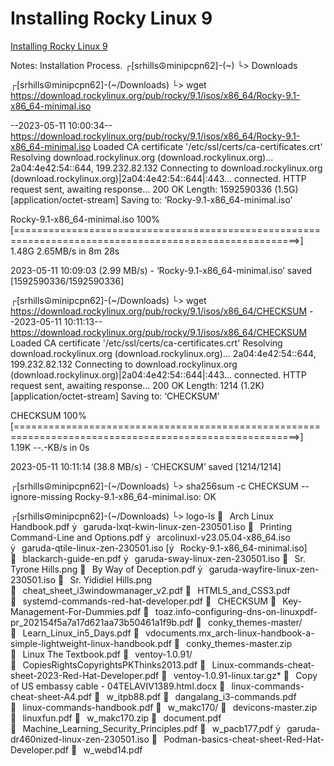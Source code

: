 # Installing Rocky Linux 9

[Installing Rocky Linux 9](https://docs.rockylinux.org/guides/installation/)

Notes: Installation Process.
┌[srhills☮minipcpn62]-(~)
└> Downloads

┌[srhills☮minipcpn62]-(~/Downloads)
└> wget https://download.rockylinux.org/pub/rocky/9.1/isos/x86_64/Rocky-9.1-x86_64-minimal.iso

--2023-05-11 10:00:34--  https://download.rockylinux.org/pub/rocky/9.1/isos/x86_64/Rocky-9.1-x86_64-minimal.iso
Loaded CA certificate '/etc/ssl/certs/ca-certificates.crt'
Resolving download.rockylinux.org (download.rockylinux.org)... 2a04:4e42:54::644, 199.232.82.132
Connecting to download.rockylinux.org (download.rockylinux.org)|2a04:4e42:54::644|:443... connected.
HTTP request sent, awaiting response... 200 OK
Length: 1592590336 (1.5G) [application/octet-stream]
Saving to: ‘Rocky-9.1-x86_64-minimal.iso’

Rocky-9.1-x86_64-minimal.iso                    100%[=======================================================================================================>]   1.48G  2.65MB/s    in 8m 28s

2023-05-11 10:09:03 (2.99 MB/s) - ‘Rocky-9.1-x86_64-minimal.iso’ saved [1592590336/1592590336]

┌[srhills☮minipcpn62]-(~/Downloads)
└> wget https://download.rockylinux.org/pub/rocky/9.1/isos/x86_64/CHECKSUM
--2023-05-11 10:11:13--  https://download.rockylinux.org/pub/rocky/9.1/isos/x86_64/CHECKSUM
Loaded CA certificate '/etc/ssl/certs/ca-certificates.crt'
Resolving download.rockylinux.org (download.rockylinux.org)... 2a04:4e42:54::644, 199.232.82.132
Connecting to download.rockylinux.org (download.rockylinux.org)|2a04:4e42:54::644|:443... connected.
HTTP request sent, awaiting response... 200 OK
Length: 1214 (1.2K) [application/octet-stream]
Saving to: ‘CHECKSUM’

CHECKSUM                                        100%[=======================================================================================================>]   1.19K  --.-KB/s    in 0s

2023-05-11 10:11:14 (38.8 MB/s) - ‘CHECKSUM’ saved [1214/1214]


┌[srhills☮minipcpn62]-(~/Downloads)
└> sha256sum -c CHECKSUM --ignore-missing
Rocky-9.1-x86_64-minimal.iso: OK

┌[srhills☮minipcpn62]-(~/Downloads)
└> logo-ls
⠀Arch Linux Handbook.pdf                             ⠀garuda-lxqt-kwin-linux-zen-230501.iso                  ⠀Printing Command-Line and Options.pdf
⠀arcolinuxl-v23.05.04-x86_64.iso                     ⠀garuda-qtile-linux-zen-230501.iso                      [⠀Rocky-9.1-x86_64-minimal.iso]
⠀blackarch-guide-en.pdf                              ⠀garuda-sway-linux-zen-230501.iso                       ⠀Sr. Tyrone Hills.png
⠀By Way of Deception.pdf                             ⠀garuda-wayfire-linux-zen-230501.iso                    ⠀Sr. Yididiel Hills.png
⠀cheat_sheet_i3windowmanager_v2.pdf                  ⠀HTML5_and_CSS3.pdf                                     ⠀systemd-commands-red-hat-developer.pdf
⠀CHECKSUM                                            ⠀Key-Management-For-Dummies.pdf                         ⠀toaz.info-configuring-dns-on-linuxpdf-pr_202154f5a7a17d621aa73b50461a1f9b.pdf
⠀conky_themes-master/                                ⠀Learn_Linux_in5_Days.pdf                               ⠀vdocuments.mx_arch-linux-handbook-a-simple-lightweight-linux-handbook.pdf
⠀conky_themes-master.zip                             ⠀Linux The Textbook.pdf                                 ⠀ventoy-1.0.91/
⠀CopiesRightsCopyrightsPKThinks2013.pdf              ⠀Linux-commands-cheat-sheet-2023-Red-Hat-Developer.pdf  ⠀ventoy-1.0.91-linux.tar.gz*
⠀Copy of US embassy cable - 04TELAVIV1389.html.docx  ⠀linux-commands-cheat-sheet-A4.pdf                      ⠀w_itpb88.pdf
⠀dangalang_i3-commands.pdf                           ⠀linux-commands-handbook.pdf                            ⠀w_makc170/
⠀devicons-master.zip                                 ⠀linuxfun.pdf                                           ⠀w_makc170.zip
⠀document.pdf                                        ⠀Machine_Learning_Security_Principles.pdf               ⠀w_pacb177.pdf
⠀garuda-dr460nized-linux-zen-230501.iso              ⠀Podman-basics-cheat-sheet-Red-Hat-Developer.pdf        ⠀w_webd14.pdf